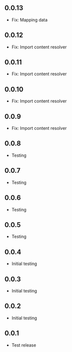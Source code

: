 ## 0.0.13

* Fix: Mapping data

## 0.0.12

* Fix: Import content resolver

## 0.0.11

* Fix: Import content resolver

## 0.0.10

* Fix: Import content resolver

## 0.0.9

* Fix: Import content resolver

## 0.0.8

* Testing

## 0.0.7

* Testing

## 0.0.6

* Testing

## 0.0.5

* Testing

## 0.0.4

* Initial testing

## 0.0.3

* Initial testing

## 0.0.2

* Initial testing

## 0.0.1

* Test release
